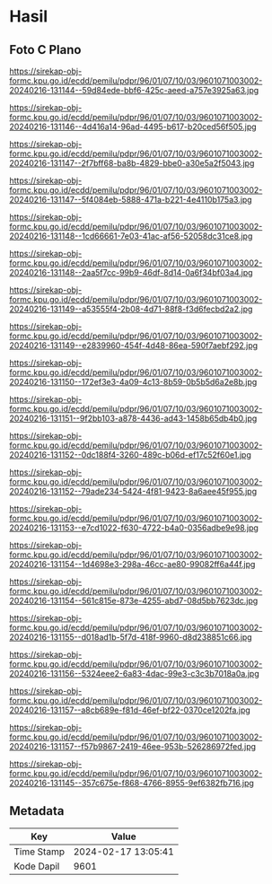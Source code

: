 # Hasil

## Foto C Plano

https://sirekap-obj-formc.kpu.go.id/ecdd/pemilu/pdpr/96/01/07/10/03/9601071003002-20240216-131144--59d84ede-bbf6-425c-aeed-a757e3925a63.jpg

https://sirekap-obj-formc.kpu.go.id/ecdd/pemilu/pdpr/96/01/07/10/03/9601071003002-20240216-131146--4d416a14-96ad-4495-b617-b20ced56f505.jpg

https://sirekap-obj-formc.kpu.go.id/ecdd/pemilu/pdpr/96/01/07/10/03/9601071003002-20240216-131147--2f7bff68-ba8b-4829-bbe0-a30e5a2f5043.jpg

https://sirekap-obj-formc.kpu.go.id/ecdd/pemilu/pdpr/96/01/07/10/03/9601071003002-20240216-131147--5f4084eb-5888-471a-b221-4e4110b175a3.jpg

https://sirekap-obj-formc.kpu.go.id/ecdd/pemilu/pdpr/96/01/07/10/03/9601071003002-20240216-131148--1cd66661-7e03-41ac-af56-52058dc31ce8.jpg

https://sirekap-obj-formc.kpu.go.id/ecdd/pemilu/pdpr/96/01/07/10/03/9601071003002-20240216-131148--2aa5f7cc-99b9-46df-8d14-0a6f34bf03a4.jpg

https://sirekap-obj-formc.kpu.go.id/ecdd/pemilu/pdpr/96/01/07/10/03/9601071003002-20240216-131149--a53555f4-2b08-4d71-88f8-f3d6fecbd2a2.jpg

https://sirekap-obj-formc.kpu.go.id/ecdd/pemilu/pdpr/96/01/07/10/03/9601071003002-20240216-131149--e2839960-454f-4d48-86ea-590f7aebf292.jpg

https://sirekap-obj-formc.kpu.go.id/ecdd/pemilu/pdpr/96/01/07/10/03/9601071003002-20240216-131150--172ef3e3-4a09-4c13-8b59-0b5b5d6a2e8b.jpg

https://sirekap-obj-formc.kpu.go.id/ecdd/pemilu/pdpr/96/01/07/10/03/9601071003002-20240216-131151--9f2bb103-a878-4436-ad43-1458b65db4b0.jpg

https://sirekap-obj-formc.kpu.go.id/ecdd/pemilu/pdpr/96/01/07/10/03/9601071003002-20240216-131152--0dc188f4-3260-489c-b06d-ef17c52f60e1.jpg

https://sirekap-obj-formc.kpu.go.id/ecdd/pemilu/pdpr/96/01/07/10/03/9601071003002-20240216-131152--79ade234-5424-4f81-9423-8a6aee45f955.jpg

https://sirekap-obj-formc.kpu.go.id/ecdd/pemilu/pdpr/96/01/07/10/03/9601071003002-20240216-131153--e7cd1022-f630-4722-b4a0-0356adbe9e98.jpg

https://sirekap-obj-formc.kpu.go.id/ecdd/pemilu/pdpr/96/01/07/10/03/9601071003002-20240216-131154--1d4698e3-298a-46cc-ae80-99082ff6a44f.jpg

https://sirekap-obj-formc.kpu.go.id/ecdd/pemilu/pdpr/96/01/07/10/03/9601071003002-20240216-131154--561c815e-873e-4255-abd7-08d5bb7623dc.jpg

https://sirekap-obj-formc.kpu.go.id/ecdd/pemilu/pdpr/96/01/07/10/03/9601071003002-20240216-131155--d018ad1b-5f7d-418f-9960-d8d238851c66.jpg

https://sirekap-obj-formc.kpu.go.id/ecdd/pemilu/pdpr/96/01/07/10/03/9601071003002-20240216-131156--5324eee2-6a83-4dac-99e3-c3c3b7018a0a.jpg

https://sirekap-obj-formc.kpu.go.id/ecdd/pemilu/pdpr/96/01/07/10/03/9601071003002-20240216-131157--a8cb689e-f81d-46ef-bf22-0370ce1202fa.jpg

https://sirekap-obj-formc.kpu.go.id/ecdd/pemilu/pdpr/96/01/07/10/03/9601071003002-20240216-131157--f57b9867-2419-46ee-953b-526286972fed.jpg

https://sirekap-obj-formc.kpu.go.id/ecdd/pemilu/pdpr/96/01/07/10/03/9601071003002-20240216-131145--357c675e-f868-4766-8955-9ef6382fb716.jpg


## Metadata

| Key        | Value               |
| ---------- | ------------------- |
| Time Stamp | 2024-02-17 13:05:41 |
| Kode Dapil | 9601                |



